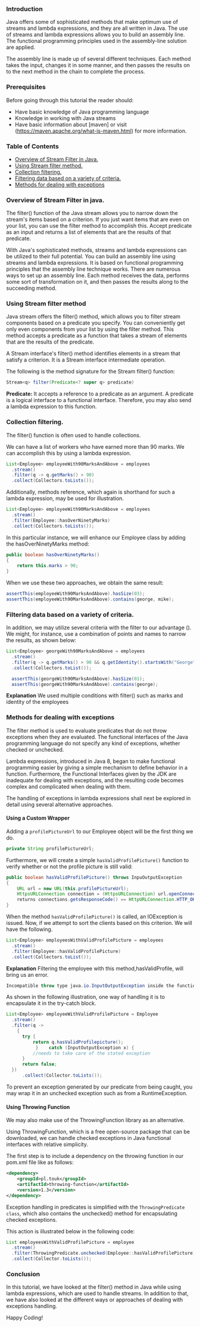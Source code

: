 ### Introduction
Java offers some of sophisticated methods that make optimum use of streams and lambda expressions, and they are all written in Java. The use of streams and lambda expressions allows you to build an assembly line. The functional programming principles used in the assembly-line solution are applied.

The assembly line is made up of several different techniques. Each method takes the input, changes it in some manner, and then passes the results on to the next method in the chain to complete the process.

### Prerequisites
Before going through this tutorial the reader should:
- Have basic knowledge of Java programming language
- Knowledge in working with Java streams
- Have basic information about [maven] or visit (https://maven.apache.org/what-is-maven.html) for more information.

### Table of Contents
- [Overview of Stream Filter in Java.](#overview-of-stream-filter-in-java)
- [Using Stream filter method.](#using-stream-filter-method)
- [Collection filtering.](#collection-filtering)
- [Filtering data based on a variety of criteria.](#filtering-data-based-on-a-variety-of-criteria)
- [Methods for dealing with exceptions](#methods-for-dealing-with-exceptions)

### Overview of Stream Filter in java.
The filter() function of the Java stream allows you to narrow down the stream's items based on a criterion. If you just want items that are even on your list, you can use the filter method to accomplish this. Accept predicate as an input and returns a list of elements that are the results of that predicate.

With Java's sophisticated methods, streams and lambda expressions can be utilized to their full potential. You can build an assembly line using streams and lambda expressions. It is based on functional programming principles that the assembly line technique works. There are numerous ways to set up an assembly line. Each method receives the data, performs some sort of transformation on it, and then passes the results along to the succeeding method.

### Using Stream filter method
Java stream offers the filter() method, which allows you to filter stream components based on a predicate you specify. You can conveniently get only even components from your list by using the filter method.
This method accepts a predicate as a function that takes a stream of elements that are the results of the predicate.

A Stream interface's filter() method identifies elements in a stream that satisfy a criterion. It is a Stream interface intermediate operation.

The following is the method signature for the Stream filter() function:
```Java
Stream<q> filter(Predicate<? super q> predicate)
```

**Predicate:** It accepts a reference to a predicate as an argument. A predicate is a logical interface to a functional interface. Therefore, you may also send a lambda expression to this function.

### Collection filtering.
The filter() function is often used to handle collections.

We can have a list of workers who have earned more than 90 marks. We can accomplish this by using a lambda expression.

```Java
List<Employee> employeeWith90MarksAndAbove = employees
  .stream()
  .filter(q -> q.getMarks() > 90)
  .collect(Collectors.toLists());
```
Additionally, methods reference, which again is shorthand for such a lambda expression, may be used for illustration.

```Java
List<Employee> employeeWith90MarksAndAbove = employees
  .stream()
  .filter(Employee::hasOverNinetyMarks)
  .collect(Collectors.toLists());
```
In this particular instance, we will enhance our Employee class by adding the hasOverNinetyMarks method:

```Java
public boolean hasOverNinetyMarks() 
{
    return this.marks > 90;
}
```
When we use these two approaches, we obtain the same result:

```Java
assertThis(employeeWith90MarksAndAbove).hasSize(03);
assertThis(employeeWith90MarksAndAbove).contains(george, mike);
```

### Filtering data based on a variety of criteria.
In addition, we may utilize several criteria with the filter to our advantage (). We might, for instance, use a combination of points and names to narrow the results, as shown below:

```Java
List<Employee> georgeWith90MarksAndAbove = employees
  .stream()
  .filter(q -> q.getMarks() > 90 && q.getIdentity().startsWith("George"))
  .collect(Collectors.toList());

  assertThis(georgeWith90MarksAndAbove).hasSize(01);
  assertThis(georgeWith90MarksAndAbove).contains(george);
```

**Explanation**
We used multiple conditions with filter() such as marks and identity of the employees

### Methods for dealing with exceptions
The filter method is used to evaluate predicates that do not throw exceptions when they are evaluated. The functional interfaces of the Java programming language do not specify any kind of exceptions, whether checked or unchecked.

Lambda expressions, introduced in Java 8, began to make functional programming easier by giving a simple mechanism to define behavior in a function. Furthermore, the Functional Interfaces given by the JDK are inadequate for dealing with exceptions, and the resulting code becomes complex and complicated when dealing with them.

The handling of exceptions in lambda expressions shall next be explored in detail using several alternative approaches.

#### Using a Custom Wrapper
Adding a `profilePictureUrl` to our Employee object will be the first thing we do.

```Java
private String profilePictureUrl;
```
Furthermore, we will create a simple `hasValidProfilePicture()` function to verify whether or not the profile picture is still valid:

```Java
public boolean hasValidProfilePicture() throws InpuOutputException 
{
    URL url = new URL(this.profilePictureUrl);
    HttpsURLConnection connection = (HttpsURLConnection) url.openConnection();
    returns connections.getsResponseCode() == HttpURLConnection.HTTP_OKAY;
}
```

When the method `hasValidProfilePicture()` is called, an IOException is issued. Now, if we attempt to sort the clients based on this criterion. We will have the following.

```Java
List<Employee> employeesWithValidProfilePicture = employees
  .stream()
  .filter(Employee::hasValidProfilePicture)
  .collect(Collectors.toList());
```

**Explanation**
Filtering the employee with this method,hasValidProfile, will bring us an error.

```Java
Incompatible throw type java.io.InputOutputException inside the function phrase
```

As shown in the following illustration, one way of handling it is to encapsulate it in the try-catch block.

```Java
List<Employee> employeeWithValidProfilePicture = Employee
  .stream()
  .filter(q -> 
    {
      try {
          return q.hasValidProfilepicture();
           }    catch (InputOutputException x) {
          //needs to take care of the stated exception
      }
      return false;
  })
      .collect(Collector.toLists());
```

To prevent an exception generated by our predicate from being caught, you may wrap it in an unchecked exception such as from a RuntimeException.

#### Using Throwing Function
We may also make use of the ThrowingFunction library as an alternative.

Using ThrowingFunction, which is a free open-source package that can be downloaded, we can handle checked exceptions in Java functional interfaces with relative simplicity.

The first step is to include a dependency on the throwing function in our pom.xml file like as follows:

```XML
<dependency>
    <groupId>pl.touk</groupId>
    <artifactId>throwing-function</artifactId>
    <version>1.3</version>
</dependency>
```

Exception handling in predicates is simplified with the `ThrowingPredicate class`, which also contains the unchecked() method for encapsulating checked exceptions.

This action is illustrated below in the following code:

```Java
List employeesWithValidProfilePicture = employee
  .stream()
  .filter(ThrowingPredicate.unchecked(Employee::hasValidProfilePicture))
  .collect(Collector.toLists());
```

### Conclusion
In this tutorial, we have looked at the filter() method in Java while using lambda expressions, which are used to handle streams. In addition to that, we have also looked at the different ways or approaches of dealing with exceptions handling.

 Happy Coding!